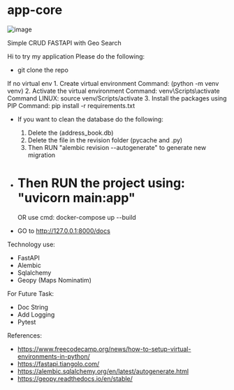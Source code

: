 # app-core

![image](https://github.com/hackeziah/app-core/assets/21010227/e2d404dd-de25-433e-961e-1e954a08268f)

Simple CRUD FASTAPI with Geo Search

Hi to try my application
Please do the following:

- git clone the repo

If no virtual env 1. Create virtual environment Command: (python -m venv venv) 2. Activate the virtual environment
Command: venv\Scripts\activate
Command LINUX: source venv/Scripts/activate 3. Install the packages using PIP Command: pip install -r requirements.txt

- If you want to clean the database do the following:
  1. Delete the (address_book.db)
  2. Delete the file in the revision folder (pycache and .py)
  3. Then RUN "alembic revision --autogenerate" to generate new migration
- # Then RUN the project using: "uvicorn main:app"

  OR use cmd: docker-compose up --build

- GO to http://127.0.0.1:8000/docs

Technology use:

- FastAPI
- Alembic
- Sqlalchemy
- Geopy (Maps Nominatim)

For Future Task:

- Doc String
- Add Logging
- Pytest

References:

- https://www.freecodecamp.org/news/how-to-setup-virtual-environments-in-python/
- https://fastapi.tiangolo.com/
- https://alembic.sqlalchemy.org/en/latest/autogenerate.html
- https://geopy.readthedocs.io/en/stable/
